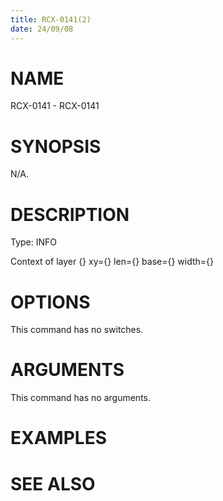```yaml
---
title: RCX-0141(2)
date: 24/09/08
---
```


# NAME

RCX-0141 - RCX-0141

# SYNOPSIS

N/A.

# DESCRIPTION

Type: INFO

Context of layer {} xy={} len={} base={} width={}

# OPTIONS

This command has no switches.

# ARGUMENTS

This command has no arguments.

# EXAMPLES

# SEE ALSO
